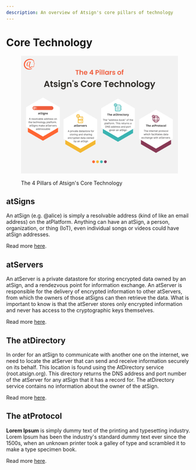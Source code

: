 ```yaml
---
description: An overview of Atsign's core pillars of technology
---
```


# Core Technology

<figure><img src="../../.gitbook/assets/4 Pillars Full.png" alt=""><figcaption><p>The 4 Pillars of Atsign's Core Technology</p></figcaption></figure>

## atSigns

An atSign (e.g. @alice) is simply a resolvable address (kind of like an email address) on the atPlatform. Anything can have an atSign, a person, organization, or thing (IoT), even individual songs or videos could have atSign addresses.

Read more [here](atsign.md).

## atServers

An atServer is a private datastore for storing encrypted data owned by an atSign, and a rendezvous point for information exchange. An atServer is responsible for the delivery of encrypted information to other atServers, from which the owners of those atSigns can then retrieve the data. What is important to know is that the atServer stores only encrypted information and never has access to the cryptographic keys themselves.

Read more [here](atserver.md).

## The atDirectory

In order for an atSign to communicate with another one on the internet, we need to locate the atServer that can send and receive information securely on its behalf. This location is found using the AtDirectory service (root.atsign.org). This directory returns the DNS address and port number of the atServer for any atSign that it has a record for. The atDirectory service contains no information about the owner of the atSign.

Read more [here](atdirectory.md).

## The atProtocol

**Lorem Ipsum** is simply dummy text of the printing and typesetting industry. Lorem Ipsum has been the industry's standard dummy text ever since the 1500s, when an unknown printer took a galley of type and scrambled it to make a type specimen book.

Read more [here](atprotocol.md).




